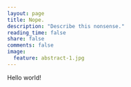 ```yaml
---
layout: page
title: Nope.
description: "Describe this nonsense."
reading_time: false
share: false
comments: false
image:
  feature: abstract-1.jpg
---
```


Hello world!
